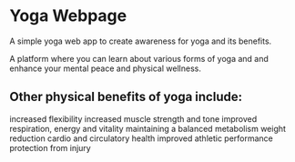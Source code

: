 # Yoga Webpage

A simple yoga web app to create awareness for yoga and its benefits.

A platform where you can learn about various forms of yoga and and enhance your mental peace and physical wellness.

## Other physical benefits of yoga include:

increased flexibility
increased muscle strength and tone
improved respiration, energy and vitality
maintaining a balanced metabolism
weight reduction
cardio and circulatory health
improved athletic performance
protection from injury
